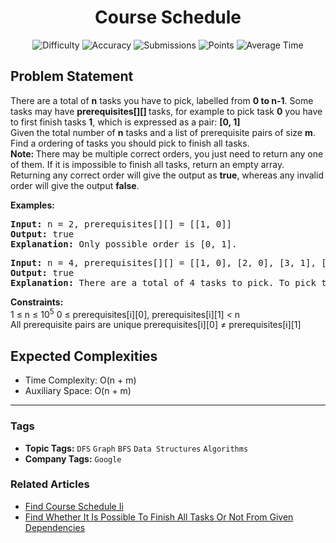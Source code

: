 <h1 align="center">Course Schedule</h1>

<p align="center">
  <img alt="Difficulty" title="Difficulty" src="https://custom-icon-badges.demolab.com/badge/Difficulty: Medium-1F222E?style=for-the-badge&logoColor=white&logo=fire"/>
  <img alt="Accuracy" title="Accuracy" src="https://custom-icon-badges.demolab.com/badge/Accuracy: 51.77%25-1F222E?style=for-the-badge&logoColor=white&logo=target"/>
  <img alt="Submissions" title="Submissions" src="https://custom-icon-badges.demolab.com/badge/Submissions: 81K+-1F222E?style=for-the-badge&logoColor=white&logo=repo"/>
  <img alt="Points" title="Points" src="https://custom-icon-badges.demolab.com/badge/Points: 4-1F222E?style=for-the-badge&logoColor=white&logo=award"/>
  <img alt="Average Time" title="Average Time" src="https://custom-icon-badges.demolab.com/badge/Average%20Time: 25m-1F222E?style=for-the-badge&logoColor=white&logo=clock"/>
</p>

## Problem Statement

There are a total of <b>n</b> tasks you have to pick, labelled from <b>0 to n-1</b>. Some tasks may have <b>prerequisites[][] </b>tasks, for example to pick task <b>0</b> you have to first finish tasks <b>1</b>, which is expressed as a pair: <b>[0, 1]</b><br>Given the total number of <b>n</b> tasks and a list of prerequisite pairs of size <b>m</b>. Find a ordering of tasks you should pick to finish all tasks.<br><b>Note: </b>There may be multiple correct orders, you just need to return any one of them. If it is impossible to finish all tasks, return an empty array. Returning any correct order will give the output as <b>true</b>, whereas any invalid order will give the output <b>false</b>. 

<b>Examples:</b>

<pre><b>Input: </b>n = 2, prerequisites[][] = [[1, 0]]
<b>Output: </b>true<b>
Explanation: </b>Only possible order is [0, 1].</pre>

<pre><b>Input: </b>n = 4, prerequisites[][] = [[1, 0], [2, 0], [3, 1], [3, 2]]
<b>Output: </b>true<b>
Explanation: </b>There are a total of 4 tasks to pick. To pick task 3 you should have finished both tasks 1 and 2. Both tasks 1 and 2 should be pick after you finished task 0. So one correct task order is [0, 1, 2, 3]. Another correct ordering is [0, 2, 1, 3]. Returning any of these order will result in an output of true.
</pre>

<b>Constraints:</b><br>1 ≤ n ≤ 10<sup>5</sup>
0 ≤ prerequisites[i][0], prerequisites[i][1] < n<br>All prerequisite pairs are unique
prerequisites[i][0] ≠ prerequisites[i][1]

## Expected Complexities
- Time Complexity: O(n + m)
- Auxiliary Space: O(n + m)

<hr>

### Tags
- **Topic Tags:** `DFS` `Graph` `BFS` `Data Structures` `Algorithms`
- **Company Tags:** `Google`

### Related Articles
- [Find Course Schedule Ii](https://www.geeksforgeeks.org/find-course-schedule-ii/)
- [Find Whether It Is Possible To Finish All Tasks Or Not From Given Dependencies](https://www.geeksforgeeks.org/find-whether-it-is-possible-to-finish-all-tasks-or-not-from-given-dependencies/)
